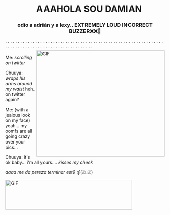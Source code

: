 
<h1 align="center">ㅤAAAHOLA SOU DAMIAN
</div>
<h3 align="center">odio a adrián y a lexy.. EXTREMELY LOUD INCORRECT BUZZER❌❌🚫</h3>
· · · · · · · · · · · · · · · · · · · · · · · · · · · · · · · · · · · · · · · · · · · ·  · · · · · · · · · · · · · · · · · · · · · · · · · · · · · · · · · · · · · · · · · · · · · · · · · · · · · ·
  <img align="right" top="500" height="335" width="405" alt="GIF" src="https://github.com/damiansito7u7/damiansito7u7/blob/main/ce2417806ae5865b35d6dab6cb810a69.jpg">
</a>

 Me: *scrolling on twitter*

Chuuya: *wraps his arms around my waist* heh.. on twitter again?

Me: (with a jealous look on my face) yeah... my oomfs are all going crazy over your pics...

Chuuya: it's ok baby... i'm all yours.... *kisses my cheek*

_aaaa me da pereza terminar est9_ ദ്ദി(⎚_⎚)


  <img align="left" top="900" height="95" width="400" alt="GIF" src="https://github.com/damiansito7u7/damiansito7u7/blob/main/fd34d198c0b112e14cea59565b9aac30.jpg">
